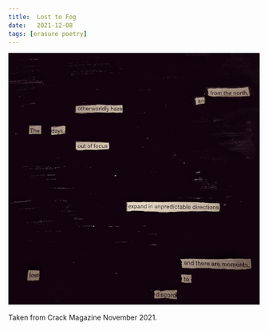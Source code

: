 ```yaml
---
title:  Lost to Fog
date:   2021-12-08 
tags: [erasure poetry]
---
```


<img src="/assets/images/articles/2021/fog.jpeg" alt="erasure poem: from the north/ an otherworldly haze./These days, out of focus/ expand in unpredictable directions/ and there are moments/lost to discord" title="Clearly I am full of festive joy" class="responsive"><br>

Taken from Crack Magazine November 2021.
